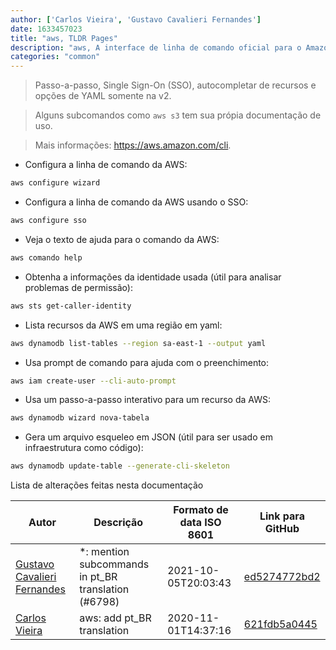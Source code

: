```yaml
---
author: ['Carlos Vieira', 'Gustavo Cavalieri Fernandes']
date: 1633457023
title: "aws, TLDR Pages"
description: "aws, A interface de linha de comando oficial para o Amazon Web Services."
categories: "common"
---
```

> Passo-a-passo, Single Sign-On (SSO), autocompletar de recursos e opções de YAML somente na v2.

> Alguns subcomandos como `aws s3` tem sua própia documentação de uso.

> Mais informações: <https://aws.amazon.com/cli>.

- Configura a linha de comando da AWS:

```bash
aws configure wizard
```

- Configura a linha de comando da AWS usando o SSO:

```bash
aws configure sso
```

- Veja o texto de ajuda para o comando da AWS:

```bash
aws comando help
```

- Obtenha a informações da identidade usada (útil para analisar problemas de permissão):

```bash
aws sts get-caller-identity
```

- Lista recursos da AWS em uma região em yaml:

```bash
aws dynamodb list-tables --region sa-east-1 --output yaml
```

- Usa prompt de comando para ajuda com o preenchimento:

```bash
aws iam create-user --cli-auto-prompt
```

- Usa um passo-a-passo interativo para um recurso da AWS:

```bash
aws dynamodb wizard nova-tabela
```

- Gera um arquivo esqueleo em JSON (útil para ser usado em infraestrutura como código):

```bash
aws dynamodb update-table --generate-cli-skeleton
```
Lista de alterações feitas nesta documentação


Autor | Descrição | Formato de data ISO 8601 | Link para GitHub
------|-----|-----|-----
[Gustavo Cavalieri Fernandes](mailto:gugacavalieri@gmail.com) | *: mention subcommands in pt_BR translation (#6798) | 2021-10-05T20:03:43 | [ed5274772bd2](https://github.com/tldr-pages/tldr/commit/ed5274772bd2b09eb465abfd4e132f47048783a2)
[Carlos Vieira](mailto:3831408+caduvieira@users.noreply.github.com) | aws: add pt_BR translation | 2020-11-01T14:37:16 | [621fdb5a0445](https://github.com/tldr-pages/tldr/commit/621fdb5a04456b9faf6589836080cddb2647fdd1)

